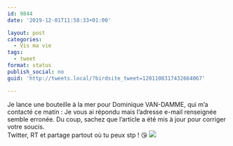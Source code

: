 ```yaml
---
id: 9844
date: '2019-12-01T11:58:33+01:00'

layout: post
categories:
  - Vis ma vie
tags:
  - tweet
format: status
publish_social: no
guid: 'http://tweets.local/?birdsite_tweet=1201108317432664067'

---
```


Je lance une bouteille à la mer pour Dominique VAN-DAMME, qui m’a contacté ce matin : Je vous ai répondu mais l’adresse e-mail renseignée semble erronée. Du coup, sachez que l’article a été mis à jour pour corriger votre soucis.  
Twitter, RT et partage partout où tu peux stp ! 😘 ![](http://tweets.local/wp-content/uploads/twitter-archive/tweets_media/1201108317432664067-EKsxpXgXsAAIMtd.jpg)